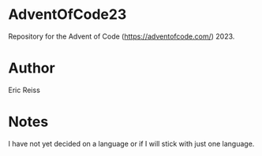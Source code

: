 # AdventOfCode23
Repository for the Advent of Code (https://adventofcode.com/) 2023. 

# Author
Eric Reiss

# Notes
I have not yet decided  on a language or if I will stick with just one language. 
